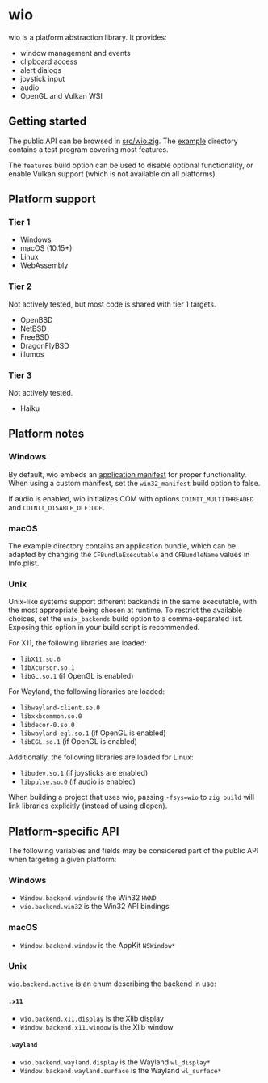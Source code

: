 # wio

wio is a platform abstraction library. It provides:

- window management and events
- clipboard access
- alert dialogs
- joystick input
- audio
- OpenGL and Vulkan WSI

## Getting started

The public API can be browsed in [src/wio.zig][1]. The [example][2] directory
contains a test program covering most features.

The `features` build option can be used to disable optional functionality,
or enable Vulkan support (which is not available on all platforms).

## Platform support

### Tier 1

- Windows
- macOS (10.15+)
- Linux
- WebAssembly

### Tier 2

Not actively tested, but most code is shared with tier 1 targets.

- OpenBSD
- NetBSD
- FreeBSD
- DragonFlyBSD
- illumos

### Tier 3

Not actively tested.

- Haiku

## Platform notes

### Windows

By default, wio embeds an [application manifest][3] for proper functionality.
When using a custom manifest, set the `win32_manifest` build option to false.

If audio is enabled, wio initializes COM with options `COINIT_MULTITHREADED`
and `COINIT_DISABLE_OLE1DDE`.

### macOS

The example directory contains an application bundle, which can be adapted by
changing the `CFBundleExecutable` and `CFBundleName` values in Info.plist.

### Unix

Unix-like systems support different backends in the same executable, with the
most appropriate being chosen at runtime. To restrict the available choices,
set the `unix_backends` build option to a comma-separated list. Exposing this
option in your build script is recommended.

For X11, the following libraries are loaded:

- `libX11.so.6`
- `libXcursor.so.1`
- `libGL.so.1` (if OpenGL is enabled)

For Wayland, the following libraries are loaded:

- `libwayland-client.so.0`
- `libxkbcommon.so.0`
- `libdecor-0.so.0`
- `libwayland-egl.so.1` (if OpenGL is enabled)
- `libEGL.so.1` (if OpenGL is enabled)

Additionally, the following libraries are loaded for Linux:

- `libudev.so.1` (if joysticks are enabled)
- `libpulse.so.0` (if audio is enabled)

When building a project that uses wio, passing `-fsys=wio` to `zig build` will
link libraries explicitly (instead of using dlopen).

## Platform-specific API

The following variables and fields may be considered part of the public API
when targeting a given platform:

### Windows

- `Window.backend.window` is the Win32 `HWND`
- `wio.backend.win32` is the Win32 API bindings

### macOS

- `Window.backend.window` is the AppKit `NSWindow*`

### Unix

`wio.backend.active` is an enum describing the backend in use:

#### `.x11`

- `wio.backend.x11.display` is the Xlib display
- `Window.backend.x11.window` is the Xlib window

#### `.wayland`

- `wio.backend.wayland.display` is the Wayland `wl_display*`
- `Window.backend.wayland.surface` is the Wayland `wl_surface*`


[1]: https://github.com/ypsvlq/wio/blob/master/src/wio.zig
[2]: https://github.com/ypsvlq/wio/tree/master/example
[3]: https://learn.microsoft.com/en-us/windows/win32/sbscs/application-manifests

